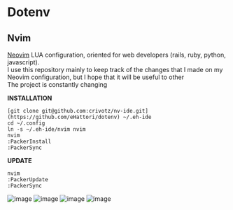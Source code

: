 # Dotenv

## Nvim

[Neovim](https://neovim.io/) LUA configuration, oriented for web developers (rails, ruby, python, javascript).  
I use this repository mainly to keep track of the changes that I made on my Neovim configuration, but I hope that it will be useful to other  
The project is constantly changing  

**INSTALLATION**
```console
[git clone git@github.com:crivotz/nv-ide.git](https://github.com/eHattori/dotenv) ~/.eh-ide
cd ~/.config
ln -s ~/.eh-ide/nvim nvim
nvim
:PackerInstall
:PackerSync
```
**UPDATE**
```console
nvim
:PackerUpdate
:PackerSync
```

![image](https://user-images.githubusercontent.com/2198233/171970319-58ef35e4-2b58-46fe-9808-036c0da137c3.png)
![image](https://user-images.githubusercontent.com/2198233/171970345-d110bbb5-4113-4df6-9762-791dc5469b52.png)
![image](https://user-images.githubusercontent.com/2198233/171970415-d8d76d25-5c7a-4d19-9d51-ea43c7ad2327.png)
![image](https://user-images.githubusercontent.com/2198233/171970438-89ac0994-724e-4ebf-a1a0-38ffb9fb5fdf.png)
